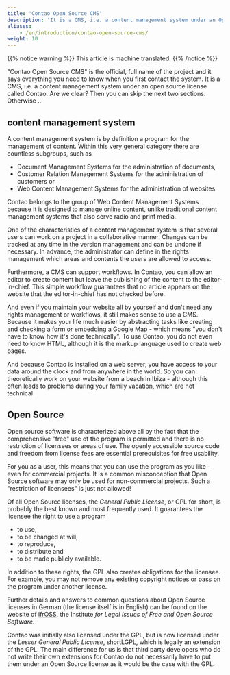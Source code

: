```yaml
---
title: 'Contao Open Source CMS'
description: 'It is a CMS, i.e. a content management system under an Open Source license called Contao.'
aliases:
    - /en/introduction/contao-open-source-cms/
weight: 10
---
```


{{% notice warning %}}
This article is machine translated.
{{% /notice %}}

"Contao Open Source CMS" is the official, full name of the project and it says everything you need to know when you first contact the system. It is a CMS, i.e. a content management system under an open source license called Contao. Are we clear? Then you can skip the next two sections. Otherwise ...

## content management system

A content management system is by definition a program for the management of content. Within this very general category there are countless subgroups, such as

- Document Management Systems for the administration of documents,
- Customer Relation Management Systems for the administration of customers or
- Web Content Management Systems for the administration of websites.

Contao belongs to the group of Web Content Management Systems because it is designed to manage online content, unlike traditional content management systems that also serve radio and print media.

One of the characteristics of a content management system is that several users can work on a project in a collaborative manner. Changes can be tracked at any time in the version management and can be undone if necessary. In advance, the administrator can define in the rights management which areas and contents the users are allowed to access.

Furthermore, a CMS can support workflows. In Contao, you can allow an editor to create content but leave the publishing of the content to the editor-in-chief. This simple workflow guarantees that no article appears on the website that the editor-in-chief has not checked before.

And even if you maintain your website all by yourself and don't need any rights management or workflows, it still makes sense to use a CMS. Because it makes your life much easier by abstracting tasks like creating and checking a form or embedding a Google Map - which means "you don't have to know how it's done technically". To use Contao, you do not even need to know HTML, although it is the markup language used to create web pages.

And because Contao is installed on a web server, you have access to your data around the clock and from anywhere in the world. So you can theoretically work on your website from a beach in Ibiza - although this often leads to problems during your family vacation, which are not technical.

## Open Source

Open source software is characterized above all by the fact that the comprehensive "free" use of the program is permitted and there is no restriction of licensees or areas of use. The openly accessible source code and freedom from license fees are essential prerequisites for free usability.

For you as a user, this means that you can use the program as you like - even for commercial projects. It is a common misconception that Open Source software may only be used for non-commercial projects. Such a "restriction of licensees" is just not allowed!

Of all Open Source licenses, the *General Public License*, or GPL for short, is probably the best known and most frequently used. It guarantees the licensee the right to use a program

- to use,
- to be changed at will,
- to reproduce,
- to distribute and
- to be made publicly available.

In addition to these rights, the GPL also creates obligations for the licensee. For example, you may not remove any existing copyright notices or pass on the program under another license.

Further details and answers to common questions about Open Source licenses in German (the license itself is in English) can be found on the website of [ifrOSS](http://www.ifross.org/faq-haeufig-gestellte-fragen), the Institute *for Legal Issues of Free and Open Source Software*.

Contao was initially also licensed under the GPL, but is now licensed under the *Lesser General Public License*, shortLGPL, which is legally an extension of the GPL. The main difference for us is that third party developers who do not write their own extensions for Contao do not necessarily have to put them under an Open Source license as it would be the case with the GPL.
